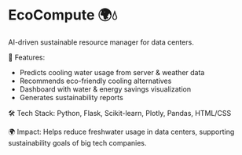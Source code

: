# EcoCompute 🌍💧
AI-driven sustainable resource manager for data centers. 

🚀 Features:
- Predicts cooling water usage from server & weather data
- Recommends eco-friendly cooling alternatives
- Dashboard with water & energy savings visualization
- Generates sustainability reports

🛠 Tech Stack:
Python, Flask, Scikit-learn, Plotly, Pandas, HTML/CSS

🌍 Impact:
Helps reduce freshwater usage in data centers, supporting sustainability goals of big tech companies.
